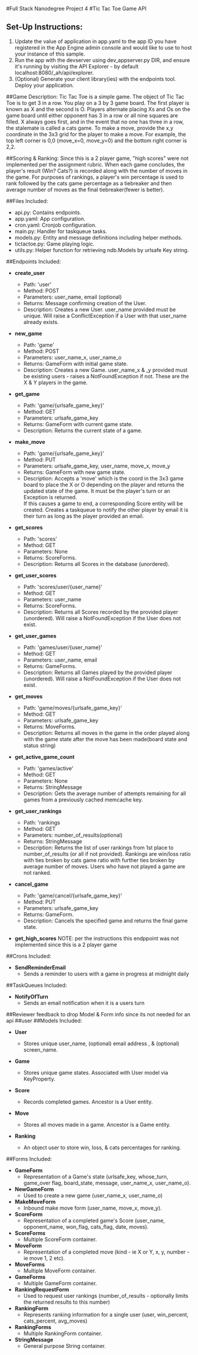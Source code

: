 #Full Stack Nanodegree Project 4
#Tic Tac Toe Game API

## Set-Up Instructions:
1.  Update the value of application in app.yaml to the app ID you have registered
 in the App Engine admin console and would like to use to host your instance of this sample.
1.  Run the app with the devserver using dev_appserver.py DIR, and ensure it's
 running by visiting the API Explorer - by default localhost:8080/_ah/api/explorer.
1.  (Optional) Generate your client library(ies) with the endpoints tool.
 Deploy your application.


##Game Description:
Tic Tac Toe is a simple game. The object of Tic Tac Toe is to get 3 in a
row. You play on a 3 by 3 game board. The first player is known as X
and the second is O. Players alternate placing Xs and Os on the game board
until either opponent has 3 in a row or all nine squares are filled. X
always goes first, and in the event that no one has three in a row, the
stalemate is called a cats game.  To make a move, provide the x,y coordinate
in the 3x3 grid for the player to make a move.  For example, the top left
corner is 0,0 (move_x=0, move_y=0) and the bottom right corner is 2,2.

##Scoring & Ranking:
Since this is a 2 player game, "high scores" were not implemented per the
assignment rubric.  When each game concludes, the player's result (Win? Cats?)
is recorded along with the number of moves in the game.  For purposes of
rankings, a player's win percentage is used to rank followed by the cats
game percentage as a tiebreaker and then average number of moves as the final
tiebreaker(fewer is better).

##Files Included:
 - api.py: Contains endpoints.
 - app.yaml: App configuration.
 - cron.yaml: Cronjob configuration.
 - main.py: Handler for taskqueue tasks.
 - models.py: Entity and message definitions including helper methods.
 - tictactoe.py: Game playing logic.
 - utils.py: Helper function for retrieving ndb.Models by urlsafe Key string.

##Endpoints Included:
 - **create_user**
    - Path: 'user'
    - Method: POST
    - Parameters: user_name, email (optional)
    - Returns: Message confirming creation of the User.
    - Description: Creates a new User. user_name provided must be unique. Will
    raise a ConflictException if a User with that user_name already exists.

 - **new_game**
    - Path: 'game'
    - Method: POST
    - Parameters: user_name_x, user_name_o
    - Returns: GameForm with initial game state.
    - Description: Creates a new Game. user_name_x & _y provided must be
    existing users - raises a NotFoundException if not. These are the X &
    Y players in the game.

 - **get_game**
    - Path: 'game/{urlsafe_game_key}'
    - Method: GET
    - Parameters: urlsafe_game_key
    - Returns: GameForm with current game state.
    - Description: Returns the current state of a game.

 - **make_move**
    - Path: 'game/{urlsafe_game_key}'
    - Method: PUT
    - Parameters: urlsafe_game_key, user_name, move_x, move_y
    - Returns: GameForm with new game state.
    - Description: Accepts a 'move' which is the coord in the 3x3 game board to
    place the X or O depending on the player and returns the updated state of
    the game.  It must be the player's turn or an Exception is returned.  
    If this causes a game to end, a corresponding Score entity will be created.
    Creates a taskqueue to notify the other player by email it is their turn
    as long as the player provided an email.

 - **get_scores**
    - Path: 'scores'
    - Method: GET
    - Parameters: None
    - Returns: ScoreForms.
    - Description: Returns all Scores in the database (unordered).

 - **get_user_scores**
    - Path: 'scores/user/{user_name}'
    - Method: GET
    - Parameters: user_name
    - Returns: ScoreForms.
    - Description: Returns all Scores recorded by the provided player (unordered).
    Will raise a NotFoundException if the User does not exist.

- **get_user_games**
   - Path: 'games/user/{user_name}'
   - Method: GET
   - Parameters: user_name, email
   - Returns: GameForms.
   - Description: Returns all Games played by the provided player (unordered).
   Will raise a NotFoundException if the User does not exist.

- **get_moves**
   - Path: 'game/moves/{urlsafe_game_key}'
   - Method: GET
   - Parameters: urlsafe_game_key
   - Returns: MoveForms.
   - Description: Returns all moves in the game in the order played along with
   the game state after the move has been made(board state and status string)

 - **get_active_game_count**
    - Path: 'games/active'
    - Method: GET
    - Parameters: None
    - Returns: StringMessage
    - Description: Gets the average number of attempts remaining for all games
    from a previously cached memcache key.

- **get_user_rankings**
   - Path: 'rankings
   - Method: GET
   - Parameters: number_of_results(optional)
   - Returns: StringMessage
   - Description: Returns the list of user rankings from 1st place to
   number_of_results (or all if not provided).  Rankings are win/loss ratio
   with ties broken by cats game ratio with further ties broken by average
   number of moves.  Users who have not played a game are not ranked.

- **cancel_game**
  - Path: 'game/cancel/{urlsafe_game_key}'
  - Method: PUT
  - Parameters: urlsafe_game_key
  - Returns: GameForm.
  - Description: Cancels the specified game and returns the final game state.

 - **get_high_scores**
  NOTE: per the instructions this endppoint was not implemented since this is
  a 2 player game

##Crons Included:
 - **SendReminderEmail**
    - Sends a reminder to users with a game in progress at midnight daily

##TaskQueues Included:
 - **NotifyOfTurn**
    - Sends an email notification when it is a users turn

##Reviewer feedback to drop Model & Form info since its not needed for an api
##user
##Models Included:
 - **User**
    - Stores unique user_name, (optional) email address , & (optional)
    screen_name.

 - **Game**
    - Stores unique game states. Associated with User model via KeyProperty.

 - **Score**
    - Records completed games. Ancestor is a User entity.

- **Move**
    - Stores all moves made in a game.  Ancestor is a Game entity.

- **Ranking**
    - An object user to store win, loss, & cats percentages for ranking.

##Forms Included:
 - **GameForm**
    - Representation of a Game's state (urlsafe_key, whose_turn,
    game_over flag, board_state, message, user_name_x, user_name_o).
 - **NewGameForm**
    - Used to create a new game (user_name_x, user_name_o)
 - **MakeMoveForm**
    - Inbound make move form (user_name, move_x, move_y).
 - **ScoreForm**
    - Representation of a completed game's Score (user_name,
    opponent_name, won_flag, cats_flag, date, moves).
 - **ScoreForms**
    - Multiple ScoreForm container.
 - **MoveForm**
    - Representation of a completed move (kind - ie X or Y,
    x, y, number - ie move 1, 2 etc).
 - **MoveForms**
    - Multiple MoveForm container.
 - **GameForms**
    - Multiple GameForm container.
 - **RankingRequestForm**
    - Used to request user rankings (number_of_results - optionally limits
    the returned results to this number)
 - **RankingForm**
    - Represents ranking information for a single user (user, win_percent,
    cats_percent, avg_moves)
 - **RankingForms**
    - Multiple RankingForm container.
 - **StringMessage**
    - General purpose String container.
